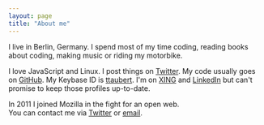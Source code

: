 ```yaml
---
layout: page
title: "About me"
---
```


I live in Berlin, Germany. I spend most of my time coding, reading
books about coding, making music or riding my motorbike.

I love JavaScript and Linux. I post things on [Twitter](https://twitter.com/ttaubert).
My code usually goes on [GitHub](https://github.com/ttaubert).
My Keybase ID is [ttaubert](https://keybase.io/ttaubert).
I'm on [XING](https://www.xing.com/profile/Tim_Taubert) and
[LinkedIn](http://www.linkedin.com/pub/tim-taubert/43/368/703) but can't promise
to keep those profiles up-to-date.

In 2011 I joined Mozilla in the fight for an open web.  
You can contact me via [Twitter](https://twitter.com/ttaubert) or [email](mailto:tim@timtaubert.de).

